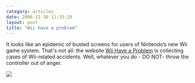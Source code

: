 ```yaml
---
category: articles
date: 2006-11-30 11:33:29
layout: post
title: "Wii have a problem"
---
```


<p>It looks like an epidemic of busted screens for users of Nintendo’s new Wii game system. That's not all: the website <a href="http://www.wiihaveaproblem.com/">Wii Have a Problem</a> is collecting cases of Wii-related accidents. Well, whatever you do - DO NOT- throw the controller out of anger.</p><p><a href="http://www.wiihaveaproblem.com/"><img src="https://cdn.joaobordalo.com/images/static/blog/wiihaveaproblem.jpg"></a></p>
